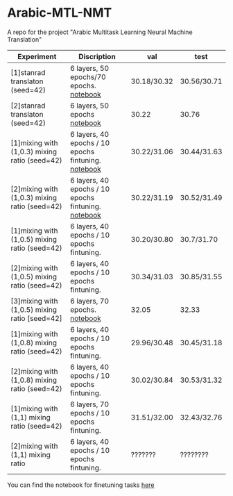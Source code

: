 # Arabic-MTL-NMT
A repo for the project "Arabic Multitask Learning Neural Machine Translation"

|      Experiment          |           Discription           |   val     |    test     |
|    -------------         |     -----------------------     |  ------------ | ------------    |
| [1]stanrad translaton (seed=42)  |      6 layers, 50 epochs/70 epochs. [notebook](https://bit.ly/3wxSeRd)   |   30.18/30.32     |   30.56/30.71     |
| [2]stanrad translaton (seed=42)  |      6 layers, 50 epochs [notebook](https://bit.ly/3wtO7Wo)       |     30.22       |   30.76       |
| [1]mixing with (1,0.3) mixing ratio (seed=42) | 6 layers, 40 epochs / 10 epochs fintuning. [notebook](https://bit.ly/3hzsUGh)   |   30.22/31.06  |  30.44/31.63|  
| [2]mixing with (1,0.3) mixing ratio (seed=42) | 6 layers, 40 epochs / 10 epochs fintuning. [notebook](https://bit.ly/3r44O9D)   |   30.22/31.19  |  30.52/31.49 |
| [1]mixing with (1,0.5) mixing ratio (seed=42) | 6 layers, 40 epochs / 10 epochs fintuning.          |     30.20/30.80     |   30.7/31.70     |
| [2]mixing with (1,0.5) mixing ratio (seed=42) |     6 layers, 40 epochs / 10 epochs fintuning. |     30.34/31.03 |   30.85/31.55      |
| [3]mixing with (1,0.5) mixing ratio [seed=42]     |     6 layers, 70 epochs. [notebook](https://bit.ly/3gLWsj3)      |     32.05 |   32.33 |
| [1]mixing with (1,0.8) mixing ratio (seed=42)   |     6 layers, 40 epochs / 10 epochs fintuning.           |     29.96/30.48       |   30.45/31.18    |
| [2]mixing with (1,0.8) mixing ratio (seed=42)     |     6 layers, 40 epochs / 10 epochs fintuning.      |     30.02/30.84 |   30.53/31.32    |
| [1]mixing with (1,1) mixing ratio (seed=42)   |     6 layers, 70 epochs / 10 epochs fintuning.           |    31.51/32.00      |   32.43/32.76     |
| [2]mixing with (1,1) mixing ratio      |     6 layers, 40 epochs / 10 epochs fintuning.      |    ???????    |    ????????   |

You can find the notebook for finetuning tasks [here](https://colab.research.google.com/drive/1C0xC56U1VmDhcE02rGbGb4b2SvypGZmS?usp=sharing) 




